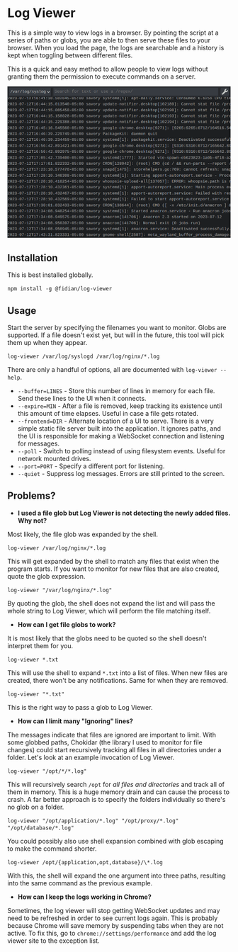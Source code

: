 # Log Viewer

This is a simple way to view logs in a browser. By pointing the script at a series of paths or globs, you are able to then serve these files to your browser. When you load the page, the logs are searchable and a history is kept when toggling between different files.

This is a quick and easy method to allow people to view logs without granting them the permission to execute commands on a server.

![Screenshot](screenshot.png)

## Installation

This is best installed globally.

    npm install -g @fidian/log-viewer

## Usage

Start the server by specifying the filenames you want to monitor. Globs are supported. If a file doesn't exist yet, but will in the future, this tool will pick them up when they appear.

    log-viewer /var/log/syslogd /var/log/nginx/*.log

There are only a handful of options, all are documented with `log-viewer --help`.

* `--buffer=LINES` - Store this number of lines in memory for each file. Send these lines to the UI when it connects.
* `--expire=MIN` - After a file is removed, keep tracking its existence until this amount of time elapses. Useful in case a file gets rotated.
* `--frontend=DIR` - Alternate location of a UI to serve. There is a very simple static file server built into the application. It ignores paths, and the UI is responsible for making a WebSocket connection and listening for messages.
* `--poll` - Switch to polling instead of using filesystem events. Useful for network mounted drives.
* `--port=PORT` - Specify a different port for listening.
* `--quiet` - Suppress log messages. Errors are still printed to the screen.

## Problems?

* **I used a file glob but Log Viewer is not detecting the newly added files. Why not?**

Most likely, the file glob was expanded by the shell.

    log-viewer /var/log/nginx/*.log

This will get expanded by the shell to match any files that exist when the program starts. If you want to monitor for new files that are also created, quote the glob expression.

    log-viewer "/var/log/nginx/*.log"

By quoting the glob, the shell does not expand the list and will pass the whole string to Log Viewer, which will perform the file matching itself.

* **How can I get file globs to work?**

It is most likely that the globs need to be quoted so the shell doesn't interpret them for you.

    log-viewer *.txt

This will use the shell to expand `*.txt` into a list of files. When new files are created, there won't be any notifications. Same for when they are removed.

    log-viewer "*.txt"

This is the right way to pass a glob to Log Viewer.

* **How can I limit many "Ignoring" lines?**

The messages indicate that files are ignored are important to limit. With some globbed paths, Chokidar (the library I used to monitor for file changes) could start recursively tracking all files in all directories under a folder. Let's look at an example invocation of Log Viewer.

    log-viewer "/opt/*/*.log"

This will recursively search `/opt` for *all files and directories* and track all of them in memory. This is a huge memory drain and can cause the process to crash. A far better approach is to specify the folders individually so there's no glob on a folder.

    log-viewer "/opt/application/*.log" "/opt/proxy/*.log" "/opt/database/*.log"

You could possibly also use shell expansion combined with glob escaping to make the command shorter.

    log-viewer /opt/{application,opt,database}/\*.log

With this, the shell will expand the one argument into three paths, resulting into the same command as the previous example.

* **How can I keep the logs working in Chrome?**

Sometimes, the log viewer will stop getting WebSocket updates and may need to be refreshed in order to see current logs again. This is probably because Chrome will save memory by suspending tabs when they are not active. To fix this, go to `chrome://settings/performance` and add the log viewer site to the exception list.
